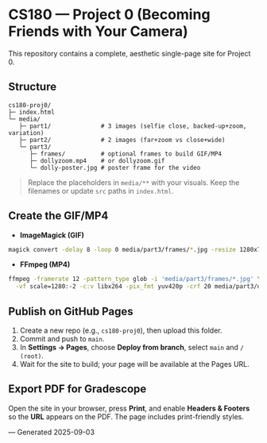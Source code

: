 # CS180 — Project 0 (Becoming Friends with Your Camera)

This repository contains a complete, aesthetic single-page site for Project 0.

## Structure

```
cs180-proj0/
├─ index.html
└─ media/
   ├─ part1/              # 3 images (selfie close, backed-up+zoom, variation)
   ├─ part2/              # 2 images (far+zoom vs close+wide)
   └─ part3/
      ├─ frames/          # optional frames to build GIF/MP4
      ├─ dollyzoom.mp4    # or dollyzoom.gif
      └─ dolly-poster.jpg # poster frame for the video
```

> Replace the placeholders in `media/**` with your visuals. Keep the filenames or update `src` paths in `index.html`.

## Create the GIF/MP4

- **ImageMagick (GIF)**

```bash
magick convert -delay 8 -loop 0 media/part3/frames/*.jpg -resize 1280x720 -layers Optimize media/part3/dollyzoom.gif
```

- **FFmpeg (MP4)**

```bash
ffmpeg -framerate 12 -pattern_type glob -i 'media/part3/frames/*.jpg' \
  -vf scale=1280:-2 -c:v libx264 -pix_fmt yuv420p -crf 20 media/part3/dollyzoom.mp4
```

## Publish on GitHub Pages

1. Create a new repo (e.g., `cs180-proj0`), then upload this folder.
2. Commit and push to `main`.
3. In **Settings → Pages**, choose **Deploy from branch**, select `main` and `/ (root)`.
4. Wait for the site to build; your page will be available at the Pages URL.

## Export PDF for Gradescope

Open the site in your browser, press **Print**, and enable **Headers & Footers** so the **URL** appears on the PDF. The page includes print-friendly styles.

— Generated 2025-09-03
